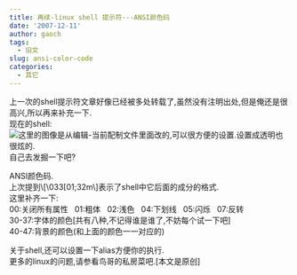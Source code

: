 ```yaml
---
title: 再续-linux shell 提示符---ANSI颜色码
date: '2007-12-11'
author: gaoch
tags:
  - 旧文
slug: ansi-color-code
categories:
  - 其它
---
```


上一次的shell提示符文章好像已经被多处转载了,虽然没有注明出处,但是俺还是很高兴,所以再来补充一下.  
现在的shell:  
[<img src="http://hiphotos.baidu.com/spring%5Fgao/abpic/item/3b28aa34080434bad1a2d364.jpg" class="blogimg" />](http://hiphotos.baidu.com/spring%5Fgao/pic/item/3b28aa34080434bad1a2d364.jpg)这里的图像是从编辑-当前配制文件里面改的,可以很方便的设置.设置成透明也很炫的.  
自己去发掘一下吧?  
  
ANSI颜色码.  
上次提到\\\[\\033\[01;32m\\\]表示了shell中它后面的成分的格式.  
这里补齐一下:  
00:关闭所有属性   01:粗体   02:浅色   04:下划线   05:闪烁   07:反转  
30-37:字体的颜色\[共有八种,不记得谁是谁了,不妨每个试一下吧\]  
40-47:背景的颜色(和上面的颜色一一对应的)  
  
关于shell,还可以设置一下alias方便你的执行.  
更多的linux的问题,请参看鸟哥的私房菜吧.\[本文是原创\]
